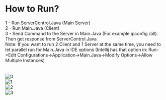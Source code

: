 # How to Run?

1 - Run ServerControl.Java (Main Server)<br/>
2 - Run Main.Java (Client) <br/>
3 - Send Command to the Server in Main.Java (For example ipconfig /all). Then get response from ServerControl.Java
<br/>
Note: If you want to run 2 Client and 1 Server at the same time, you need to let parallel run for Main.Java in IDE options (Intellij has that option in: Run->Edit Configurations->Application->Main.Java->Modify Options->Allow Multiple Instances)
<br/>
<br/>
<br/>
![0](https://i.ibb.co/yqg4Mfk/Ekran-Al-nt-s.png)
<br/>
![1](https://i.ibb.co/4tF8nMD/1.png)
<br/>
![2](https://i.ibb.co/cgh95dg/2.png)
<br/>
![3](https://i.ibb.co/j8SwCC7/DB.png)

